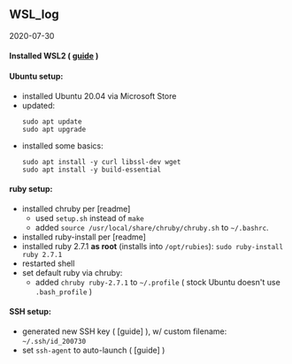 ## WSL_log

2020-07-30
#### Installed WSL2 ( [guide](https://docs.microsoft.com/en-us/windows/wsl/install-win10) )
#### Ubuntu setup:
- installed Ubuntu 20.04 via Microsoft Store
- updated:
  ```
  sudo apt update
  sudo apt upgrade
  ```
- installed some basics:
  ```
  sudo apt install -y curl libssl-dev wget
  sudo apt install -y build-essential
  ```
#### ruby setup:
- installed chruby per [readme]
  - used `setup.sh` instead of `make`
  - added `source /usr/local/share/chruby/chruby.sh` to `~/.bashrc`.
- installed ruby-install per [readme]
- installed ruby 2.7.1 __as root__ (installs into `/opt/rubies`):
  `sudo ruby-install ruby 2.7.1`
- restarted shell
- set default ruby via chruby:
  - added `chruby ruby-2.7.1` to `~/.profile` ( stock Ubuntu doesn't use `.bash_profile` )
#### SSH setup:
- generated new SSH key ( [guide] ), w/ custom filename: `~/.ssh/id_200730`
- set `ssh-agent` to auto-launch ( [guide] )
